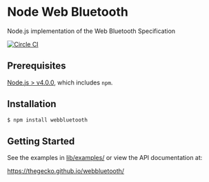 # Node Web Bluetooth
Node.js implementation of the Web Bluetooth Specification

[![Circle CI](https://circleci.com/gh/thegecko/webbluetooth.svg?style=shield)](https://circleci.com/gh/thegecko/webbluetooth/)

## Prerequisites

[Node.js > v4.0.0](https://nodejs.org), which includes `npm`.

## Installation

```bash
$ npm install webbluetooth
```

## Getting Started

See the examples in [lib/examples/](lib/examples/) or view the API documentation at:

https://thegecko.github.io/webbluetooth/
